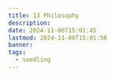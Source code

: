 ```yaml
---
title: 13 Philosophy
description: 
date: 2024-11-06T15:01:45
lastmod: 2024-11-06T15:01:56
banner: 
tags:
  - seedling
---
```

